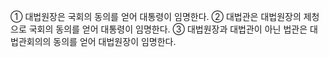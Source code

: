 ① 대법원장은 국회의 동의를 얻어 대통령이 임명한다.
② 대법관은 대법원장의 제청으로 국회의 동의를 얻어 대통령이 임명한다.
③ 대법원장과 대법관이 아닌 법관은 대법관회의의 동의를 얻어 대법원장이 임명한다.
